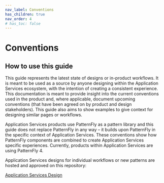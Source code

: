 ```yaml
---
nav_label: Conventions
has_children: true
nav_order: 4
# has_toc: false
---
```


# Conventions

## How to use this guide

This guide represents the latest state of designs or in-product workflows. It is meant to be used as a source by anyone designing within the Application Services ecosystem, with the intention of creating a consistent experience. This documentation is meant to provide insight into the current conventions used in the product and, where applicable, document upcoming conventions (that have been agreed on by product and design stakeholders). This guide also aims to show examples to give context for designing similar pages or workflows.

Application Services products use PatternFly as a pattern library and this guide does not replace PatternFly in any way – it builds upon PatternFly in the specific context of Application Services. These conventions show how PatternFly components are combined to create Application Services specific experiences. Currently, products within Application Services are using PatternFly 4.

Application Services designs for individual workflows or new patterns are hosted and approved on this repository: 

[Application Services Design](https://github.com/rh-uxd/appservices-design)
